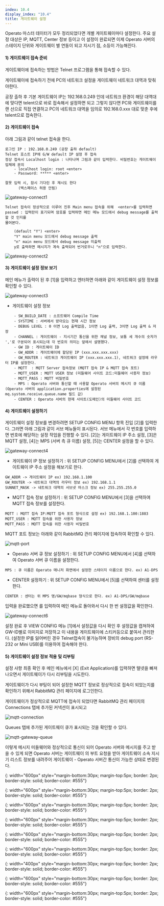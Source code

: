 ```yaml
---
index: 10.4
display_index: "10.4"
title: 게이트웨이 설정
---
```


Operato 마스터 데이터가 모두 정리되었다면 개별 게이트웨이마다 설정한다.
주요 설정 대상은 IP, MQTT, Center 정보 등이고 이 설정이 완료되면 이제 Operato 서버의 스테이지 단위와 게이트웨이 별 연동이 되고 지시기 점, 소등이 가능해진다.

#### **1) 게이트웨이 접속 준비**

게이트웨이에 접속하는 방법은 Telnet 프로그램을 통해 접속할 수 있다.

게이트웨이에 접속하기 전에 PC의 네트워크 설정을 게이트웨이 네트워크 대역과 맞춰야한다. 

공장 출하 후 기본 게이트웨이 IP는 192.168.0.249 인데 네트워크 환경이 해당 대역대에 맞다면 telent으로 바로 접속해서 설정하면 되고 그렇지 않다면 PC와 게이트웨이를 랜 선으로 직접 연결하고 PC의 네트워크 대역을 임의로 192.168.0.xxx 대로 맞춘 후에 telent으로 접속한다.

#### **2) 게이트웨이 접속**

아래 그림과 같이 telnet 접속을 한다.

```
로그인 IP : 192.168.0.249 (공장 출하 default)
Telnet 호스트 IP에 G/W default IP 설정 후 접속
정상 접속시 Localhost login : 나타나며 그림과 같이 입력한다. 비밀번호는 게이트웨이 업체에 문의
    - localhost login: root <enter>
    - Password: ***** <enter>

잘못 입력 시, 잠시 기다린 후 재시도 한다
      (백스페이스 허용 안됨)
```

![gateway-connect1][gateway-connect1]

```
Telnet 접속이 정상적으로 이루어 진후 Main menu 접속을 위해  <enter>를 입력하면 
passwd : 입력란이 표기되며 암호를 입력하면 메인 메뉴 모드에서 debug message를 출력할 것 인지를 
물어본다. 

    (default "Y") <enter>
    "Y" main menu 모드에서 debug message 출력
    "n" main menu 모드에서 debug message 미출력
    y로 출력하면 메시지가 계속 출력되어 번거로우니 "n"으로 입력한다.
```

![gateway-connect2][gateway-connect2]


#### **3) 게이트웨이 설정 정보 보기**

메인 메뉴가 출력이 된 후 [1]을 입력하고 엔터하면 아래와 같이 게이트웨이 설정 정보를 확인할 수 있다.

![gateway-connect3][gateway-connect3]

- 게이트웨이 설정 정보

```
    - SW_BUILD_DATE : 소프트웨어 Compile Time
    - SYSTIME : 서버에서 받아오는 현재 시간 정보
    - DEBUG LEVEL : 0 이면 Log 출력없음, 1이면 Log 출력, 3이면 Log 출력 & 저장
    - CHANNEL : 게이트웨이 - 지시기간 통신을 위한 채널 정보, 보통 세 개수의 숫자가 ','로 구분되어 표시되는데 각 번호의 의미는 앞에서 설명했다.
    - GW ID : 게이트웨이 ID
    - GW_ADDR : 게이트웨이에 할당된 IP (xxx.xxx.xxx.xxx)
    - GW_ROUTER : 네트워크 게이트웨이 IP (xxx.xxx.xxx.1), 네트워크 설정에 라우터 IP를 설정한다.
    - MQTT  : MQTT Server 접속정보 (MQTT 접속 IP & MQTT 접속 포트)
    - MQTT_USER : MQTT USER 정보 (미들웨어 사이트 코드:미들웨어 사용자 정보)
    - MQTT_PASS : MQTT 비밀번호
    - MPS : Operato 서버와 통신할 때 사용할 Operato 서버의 메시지 큐 이름 (Operato 서버의 application.properties에 설정된 mq.system.receive.queue.name 필드 값)
    - CENTER : Operato 서버의 현재 사이트(도메인)의 미들웨어 사이트 코드
```

#### **4) 게이트웨이 설정하기**

게이트웨이 설정 정보를 변경하려면 SETUP CONFIG MENU 항목 진입 [2]를 입력한다. 그러면 아래 그림과 같이 서브 메뉴들이 표시된다.
서브 메뉴에서 각 번호를 입력하면 번호에 해당하는 설정 작업을 진행할 수 있다. [2]는 게이트웨이 IP 주소 설정, [3]은 MQTT 설정, [4]는 MPS (서버 측 큐 이름) 설정, [5]는 CENTER 설정을 할 수 있다.

![gateway-connect4][gateway-connect4]

- 게이트웨이 IP 정보 설정하기 : 위 SETUP CONFIG MENU에서 [2]를 선택하여 게이트웨이 IP 주소 설정을 해보기로 한다.

```
GW_ADDR -> 게이트웨이 IP ex) 192.168.1.100
GW_ROUTER -> 네트워크 대역의 라우터 정보 ex) 192.168.1.1
SUNNET_MASK -> 네트워크 대역의 서브넷 마스크 정보 ex) 255.255.255.0
```

- MQTT 접속 정보 설정하기 : 위 SETUP CONFIG MENU에서 [3]을 선택하여 MQTT 접속 정보를 설정한다.

```
MQTT : MQTT 접속 IP:MQTT 접속 포트 형식으로 설정 ex) 192.168.1.100:1883
MQTT_USER : MQTT 접속을 위한 사용자 정보
MQTT_PASS : MQTT 접속을 위한 사용자 비밀번호
```

MQTT 포트 정보는 아래와 같이 RabbitMQ 관리 페이지에 접속하여 확인할 수 있다.

![mqtt-port][mqtt-port]

- Operato 서버 큐 정보 설정하기 : 위 SETUP CONFIG MENU에서 [4]를 선택하여 Operato 서버 큐 이름을 설정한다.

```
MPS : 큐 이름은 Operato 매니저 화면에서 설정한 스테이지 이름으로 한다. ex) A1-DPS
```

- CENTER 설정하기 : 위 SETUP CONFIG MENU에서 [5]를 선택하여 센터를 설정한다.

```
CENTER : 센터는 위 MPS 명/GW/mqbase 형식으로 한다. ex) A1-DPS/GW/mqbase
```

입력을 완료했으면 <ESC>를 입력하여 메인 메뉴로 돌아와서 다시 한 번 설정값을 확인한다.

![gateway-connect6][gateway-connect6]

설정 완료 후 VIEW CONFIG 메뉴 [1]에서 설정값을 다시 확인 후 설정값을 캡쳐하여 GW-ID별로 이미지로 저장하고 이 내용을 게이트웨이에 스티커등으로 붙여서 관리한다.
(설정한 IP를 잃어버린 경우 Telnet접속이 불가능하며 장비의 debug port (RS-232 or Mini USB)를 이용하여 접속해야 한다.


#### **5) 게이트웨이 설정 정보 적용 및 리부팅**

설정 사항 최종 확인 후 메인 메뉴에서 [X] (Exit Application)를 입력하면 텔넷을 빠져나오면서 게이트웨이가 다시 리부팅을 시도한다.

게이트웨이가 다시 부팅이 되어 설정한 MQTT 정보로 정상적으로 접속이 되었는지를 확인하기 위해서 RabbitMQ 관리 페이지에 로그인한다.

게이트웨이가 정상적으로 MQTT에 접속이 되었다면 RabbitMQ 관리 페이지의 Connections 탭에 추가된 커넥션이 표시되고

![mqtt-connection][mqtt-connection]

Queues 탭에 추가된 게이트웨이 큐가 표시되는 것을 확인할 수 있다.

![mqtt-gateway-queue][mqtt-gateway-queue]

이렇게 메시지 미들웨어와 정상적으로 통신이 되어 Operato 서버와 메시지를 주고 받을 수 있게 되면 Operato 서버는 게이트웨이 의 부트 요청을 받아 게이트웨이 소속 지시기 리스트 정보를 내려주어 게이트웨이 - Operato 서버간 통신이 가능한 상태로 변경된다.


[gateway-connect1]: {{site.baseurl}}/assets/install/gateway-setting/gateway-connect1.png
{: width="600px" style="margin-bottom:30px; margin-top:5px; border: 2px; border-style: solid; border-color: #555"}

[gateway-connect2]: {{site.baseurl}}/assets/install/gateway-setting/gateway-connect2.png
{: width="600px" style="margin-bottom:30px; margin-top:5px; border: 2px; border-style: solid; border-color: #555"}

[gateway-connect3]: {{site.baseurl}}/assets/install/gateway-setting/gateway-connect3.png
{: width="600px" style="margin-bottom:30px; margin-top:5px; border: 2px; border-style: solid; border-color: #555"}

[gateway-connect4]: {{site.baseurl}}/assets/install/gateway-setting/gateway-connect4.png
{: width="600px" style="margin-bottom:30px; margin-top:5px; border: 2px; border-style: solid; border-color: #555"}

[gateway-connect5]: {{site.baseurl}}/assets/install/gateway-setting/gateway-connect5.png
{: width="600px" style="margin-bottom:30px; margin-top:5px; border: 2px; border-style: solid; border-color: #555"}

[gateway-connect6]: {{site.baseurl}}/assets/install/gateway-setting/gateway-connect6.png
{: width="600px" style="margin-bottom:30px; margin-top:5px; border: 2px; border-style: solid; border-color: #555"}

[mqtt-port]: {{site.baseurl}}/assets/install/gateway-setting/mqtt-port.png
{: width="400px" style="margin-bottom:30px; margin-top:5px; border: 2px; border-style: solid; border-color: #555"}

[mqtt-connection]: {{site.baseurl}}/assets/install/gateway-setting/mqtt-connection.png
{: width="600px" style="margin-bottom:30px; margin-top:5px; border: 2px; border-style: solid; border-color: #555"}

[mqtt-gateway-queue]: {{site.baseurl}}/assets/install/gateway-setting/mqtt-gateway-queue.png
{: width="600px" style="margin-bottom:30px; margin-top:5px; border: 2px; border-style: solid; border-color: #555"}